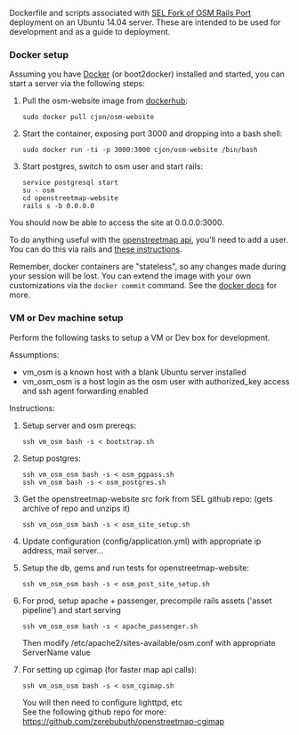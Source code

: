 Dockerfile and scripts associated with 
[SEL Fork of OSM Rails Port](https://github.com/SEL-Columbia/openstreetmap-website) 
deployment on an Ubuntu 14.04 server.  These are intended to be used for 
development and as a guide to deployment. 

### Docker setup

Assuming you have [Docker](docker.com) (or boot2docker) installed and started, you can start
a server via the following steps:

1.  Pull the osm-website image from [dockerhub](hub.docker.com):

    ```
    sudo docker pull cjon/osm-website
    ```

2.  Start the container, exposing port 3000 and dropping into a bash shell:

    ```
    sudo docker run -ti -p 3000:3000 cjon/osm-website /bin/bash
    ```

3.  Start postgres, switch to osm user and start rails:

    ```
    service postgresql start
    su - osm
    cd openstreetmap-website
    rails s -b 0.0.0.0
    ```

You should now be able to access the site at 0.0.0.0:3000.

To do anything useful with the [openstreetmap api](http://wiki.openstreetmap.org/wiki/API_v0.6), you'll need to add a user.  You can do this via rails and [these instructions](https://github.com/openstreetmap/openstreetmap-website/blob/master/CONFIGURE.md#managing-users).  

Remember, docker containers are "stateless", so any changes made during 
your session will be lost.  You can extend the image with your own 
customizations via the `docker commit` command.  See the 
[docker docs](https://docs.docker.com) for more.  

### VM or Dev machine setup

Perform the following tasks to setup a VM or Dev box for development.

Assumptions:

* vm_osm is a known host with a blank Ubuntu server installed
* vm_osm_osm is a host login as the osm user with authorized_key access and ssh agent forwarding enabled

Instructions:

1.  Setup server and osm prereqs:

    ```
    ssh vm_osm bash -s < bootstrap.sh
    ```
   
2.  Setup postgres:

    ```
    ssh vm_osm_osm bash -s < osm_pgpass.sh  
    ssh vm_osm bash -s < osm_postgres.sh  
    ```
    
3.  Get the openstreetmap-website src fork from SEL github repo:
    (gets archive of repo and unzips it)

    ```
    ssh vm_osm_osm bash -s < osm_site_setup.sh
    ```

4.  Update configuration (config/application.yml) with appropriate ip address, mail server...

5.  Setup the db, gems and run tests for openstreetmap-website:

    ```
    ssh vm_osm_osm bash -s < osm_post_site_setup.sh 
    ```

6.  For prod, setup apache + passenger, precompile rails assets ('asset pipeline') and start serving

    ```
    ssh vm_osm_osm bash -s < apache_passenger.sh
    ```

    Then modify /etc/apache2/sites-available/osm.conf with appropriate ServerName value

7.  For setting up cgimap (for faster map api calls):

    ```
    ssh vm_osm_osm bash -s < osm_cgimap.sh
    ```
    
    You will then need to configure lighttpd, etc  
    See the following github repo for more:
    https://github.com/zerebubuth/openstreetmap-cgimap
